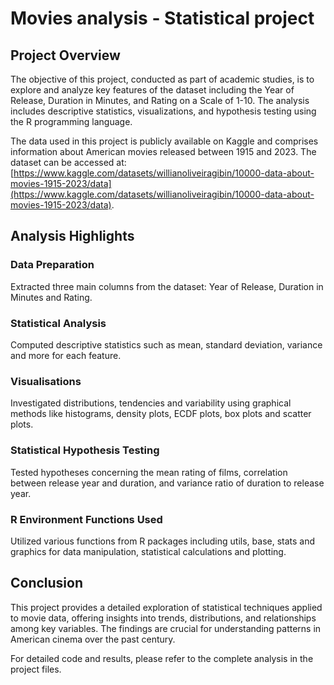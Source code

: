# Movies analysis - Statistical project

## Project Overview

The objective of this project, conducted as part of academic studies, is to explore and analyze key features of the dataset including the Year of Release, Duration in Minutes, and Rating on a Scale of 1-10. The analysis includes descriptive statistics, visualizations, and hypothesis testing using the R programming language.

The data used in this project is publicly available on Kaggle and comprises information about American movies released between 1915 and 2023. The dataset can be accessed at: [https://www.kaggle.com/datasets/willianoliveiragibin/10000-data-about-movies-1915-2023/data](https://www.kaggle.com/datasets/willianoliveiragibin/10000-data-about-movies-1915-2023/data).

## Analysis Highlights

### Data Preparation
Extracted three main columns from the dataset: Year of Release, Duration in Minutes and Rating.

### Statistical Analysis
Computed descriptive statistics such as mean, standard deviation, variance and more for each feature.

### Visualisations
Investigated distributions, tendencies and variability using graphical methods like histograms, density plots, ECDF plots, box plots and scatter plots.

### Statistical Hypothesis Testing
Tested hypotheses concerning the mean rating of films, correlation between release year and duration, and variance ratio of duration to release year.

### R Environment Functions Used
Utilized various functions from R packages including utils, base, stats and graphics for data manipulation, statistical calculations and plotting.

## Conclusion
This project provides a detailed exploration of statistical techniques applied to movie data, offering insights into trends, distributions, and relationships among key variables. The findings are crucial for understanding patterns in American cinema over the past century.

For detailed code and results, please refer to the complete analysis in the project files.
